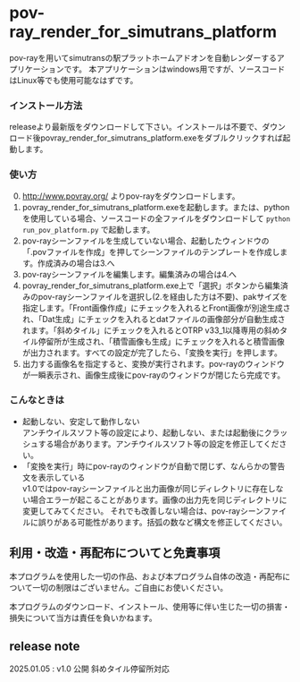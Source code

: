 # pov-ray_render_for_simutrans_platform

pov-rayを用いてsimutransの駅プラットホームアドオンを自動レンダーするアプリケーションです。
本アプリケーションはwindows用ですが、ソースコードはLinux等でも使用可能なはずです。

### インストール方法

releaseより最新版をダウンロードして下さい。インストールは不要で、ダウンロード後povray_render_for_simutrans_platform.exeをダブルクリックすれば起動します。

### 使い方

0. http://www.povray.org/ よりpov-rayをダウンロードします。
1. povray_render_for_simutrans_platform.exeを起動します。または、pythonを使用している場合、ソースコードの全ファイルをダウンロードして ```python run_pov_platform.py``` で起動します。  
2. pov-rayシーンファイルを生成していない場合、起動したウィンドウの「.povファイルを作成」を押してシーンファイルのテンプレートを作成します。作成済みの場合は3.へ  
3. pov-rayシーンファイルを編集します。編集済みの場合は4.へ  
4. povray_render_for_simutrans_platform.exe上で「選択」ボタンから編集済みのpov-rayシーンファイルを選択し(2.を経由した方は不要)、pakサイズを指定します。「Front画像作成」にチェックを入れるとFront画像が別途生成され、「Dat生成」にチェックを入れるとdatファイルの画像部分が自動生成されます。「斜めタイル」にチェックを入れるとOTRP v33_1以降専用の斜めタイル停留所が生成され、「積雪画像も生成」にチェックを入れると積雪画像が出力されます。すべての設定が完了したら、「変換を実行」を押します。
5. 出力する画像名を指定すると、変換が実行されます。pov-rayのウィンドウが一瞬表示され、画像生成後にpov-rayのウィンドウが閉じたら完成です。

### こんなときは

- 起動しない、安定して動作しない  
アンチウイルスソフト等の設定により、起動しない、または起動後にクラッシュする場合があります。アンチウイルスソフト等の設定を修正してください。
- 「変換を実行」時にpov-rayのウィンドウが自動で閉じず、なんらかの警告文を表示している  
v1.0ではpov-rayシーンファイルと出力画像が同じディレクトリに存在しない場合エラーが起こることがあります。画像の出力先を同じディレクトリに変更してみてください。
それでも改善しない場合は、pov-rayシーンファイルに誤りがある可能性があります。括弧の数など構文を修正してください。  

## 利用・改造・再配布についてと免責事項

本プログラムを使用した一切の作品、および本プログラム自体の改造・再配布について一切の制限はございません。ご自由にお使いください。

本プログラムのダウンロード、インストール、使用等に伴い生じた一切の損害・損失について当方は責任を負いかねます。

## release note

2025.01.05 : v1.0 公開 斜めタイル停留所対応  
